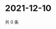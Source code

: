 # 2021-12-10

共 0 条

<!-- BEGIN WEIBO -->
<!-- 最后更新时间 Fri Dec 10 2021 14:18:06 GMT+0800 (China Standard Time) -->

<!-- END WEIBO -->
